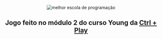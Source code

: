 <center>

![melhor escola de programação](https://www.ctrlplay.com.br/wp-content/uploads/2019/05/Logo.png)

## Jogo feito no módulo 2 do curso Young da [Ctrl + Play](https://www.ctrlplay.com.br/)

</center>